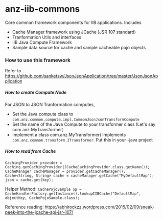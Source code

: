 # anz-iib-commons

Core common framework components for IIB applications. Includes
- Cache Manager framework using JCache (JSR 107 standard)
- Tranformation Utils and interfaces
- IIB Java Compute Framework
- Sample data source for cache and sample cacheable pojo objects

### How to use this framework


Refer to https://github.com/sanketsw/JsonJsonApplication/tree/master/JsonJsonApplication

##### How to create Compute Node
For JSON to JSON Tranformation computes, 
- Set the Java compute class to `com.anz.common.compute.impl.CommonJsonJsonTransformCompute`
- Set the name of the Java Compute to your transformer class (Let's say com.anz.MyTransformer)
- Implement a class com.anz.MyTransformer) implements `com.anz.common.transform.ITransformer`. Put this in your <App-name>-java project


##### How to read from Cache
```
CachingProvider provider = Caching.getCachingProvider(JCacheCachingProvider.class.getName());
CacheManager cacheManager = provider.getCacheManager();
Cache<String, String> cache = cacheManager.getCache("MyDefaultMap");
json = cache.get(key);
```
Helper Method: `CachePojoSample op = CacheHandlerFactory.getInstance().lookupIIBCache("DefaultMap", objectKey, CachePojoSample.class);`

Reference reading: https://abhirockzz.wordpress.com/2015/02/09/sneak-peek-into-the-jcache-api-jsr-107/
